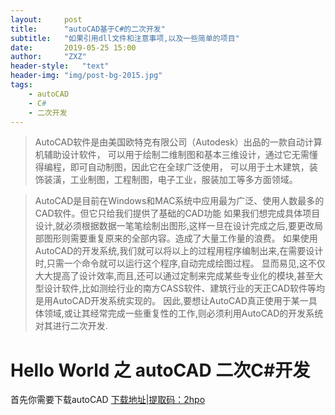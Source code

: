 ```yaml
---
layout:     post
title:      "autoCAD基于C#的二次开发"
subtitle:   "如果引用dll文件和注意事项,以及一些简单的项目"
date:       2019-05-25 15:00
author:     "ZXZ"
header-style:   "text"
header-img: "img/post-bg-2015.jpg"
tags:
    - autoCAD
    - C#
    - 二次开发
---
```


>AutoCAD软件是由美国欧特克有限公司（Autodesk）出品的一款自动计算机辅助设计软件，
>可以用于绘制二维制图和基本三维设计，通过它无需懂得编程，即可自动制图，因此它在全球广泛使用，
>可以用于土木建筑，装饰装潢，工业制图，工程制图，电子工业，服装加工等多方面领域。


>AutoCAD是目前在Windows和MAC系统中应用最为广泛、使用人数最多的CAD软件。但它只给我们提供了基础的CAD功能
>如果我们想完成具体项目设计,就必须根据数据一笔笔绘制出图形,这样一旦在设计完成之后,要更改局部图形则需要重复原来的全部内容。造成了大量工作量的浪费。
>如果使用AutoCAD的开发系统,我们就可以将以上的过程用程序编制出来,在需要设计时,只需一个命令就可以运行这个程序,自动完成绘图过程。
>显而易见,这不仅大大提高了设计效率,而且,还可以通过定制来完成某些专业化的模块,甚至大型设计软件,比如测绘行业的南方CASS软件、建筑行业的天正CAD软件等均是用AutoCAD开发系统实现的。
>因此,要想让AutoCAD真正使用于某一具体领域,或让其经常完成一些重复性的工作,则必须利用AutoCAD的开发系统对其进行二次开发.


# Hello World 之 autoCAD 二次C#开发

首先你需要下载autoCAD 
[下载地址|提取码：2hpo](https://pan.baidu.com/s/1PAOjhY5i2G8dabYYADNeZw)

